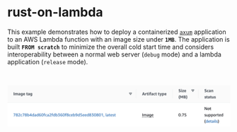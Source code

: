 # **rust-on-lambda**

This example demonstrates how to deploy a containerized [`axum`](https://github.com/tokio-rs/axum) application to an AWS Lambda function with an image size under **`1MB`**. The application is built **`FROM scratch`** to minimize the overall cold start time and considers interoperability between a normal web server (`debug` mode) and a lambda application (`release` mode).

<br />

![image](./assets/image.png)
